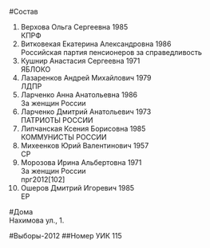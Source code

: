 #Состав
1. Верхова Ольга Сергеевна 1985   
    КПРФ
2. Витковекая Екатерина Александровна 1986   
    Российская партия пенсионеров за справедливость
3. Кушнир Анастасия Сергеевна 1971   
    ЯБЛОКО
4. Лазаренков Андрей Михайлович 1979   
    ЛДПР
5. Ларченко Анна Анатольевна 1986   
    За женщин России
6. Ларченко Дмитрий Анатольевич 1973   
    ПАТРИОТЫ РОССИИ
7. Липчанская Ксения Борисовна 1985   
    КОММУНИСТЫ РОССИИ
8. Михеенков Юрий Валентинович 1957   
    СР
9. Морозова Ирина Альбертовна 1971   
    За женщин России  
    прг2012[102]
10. Ошеров Дмитрий Игоревич 1985   
    ЕР

#Дома  
Нахимова ул.,   1.

#Выборы-2012
##Номер УИК
115
